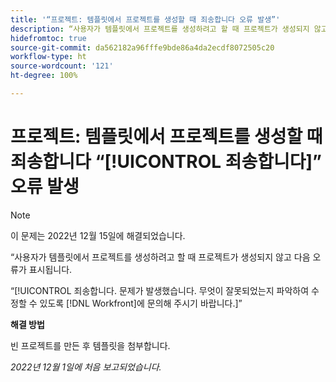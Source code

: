 ```yaml
---
title: '“프로젝트: 템플릿에서 프로젝트를 생성할 때 죄송합니다 오류 발생”'
description: “사용자가 템플릿에서 프로젝트를 생성하려고 할 때 프로젝트가 생성되지 않고 죄송합니다 오류가 표시됩니다. 문제가 발생했습니다. 무엇이 잘못되었는지 파악하여 수정할 수 있도록 Workfront에 문의해 주시기 바랍니다.”
hidefromtoc: true
source-git-commit: da562182a96fffe9bde86a4da2ecdf8072505c20
workflow-type: ht
source-wordcount: '121'
ht-degree: 100%

---
```



# 프로젝트: 템플릿에서 프로젝트를 생성할 때 죄송합니다 “[!UICONTROL 죄송합니다]” 오류 발생

>[!NOTE]
>
>이 문제는 2022년 12월 15일에 해결되었습니다.

“사용자가 템플릿에서 프로젝트를 생성하려고 할 때 프로젝트가 생성되지 않고 다음 오류가 표시됩니다.

“[!UICONTROL 죄송합니다. 문제가 발생했습니다. 무엇이 잘못되었는지 파악하여 수정할 수 있도록 [!DNL Workfront]에 문의해 주시기 바랍니다.]”

**해결 방법**

빈 프로젝트를 만든 후 템플릿을 첨부합니다.

_2022년 12월 1일에 처음 보고되었습니다._

